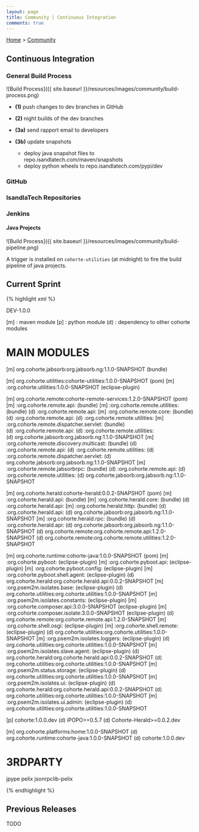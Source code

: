 ```yaml
---
layout: page
title: Community | Continuous Integration
comments: true
---
```


[Home](../) > [Community](./)

## Continuous Integration

### General Build Process

![Build Process]({{ site.baseurl }}/resources/images/community/build-process.png)

 * **(1)** push changes to dev branches in GitHub

 * **(2)** night builds of the dev branches

 * **(3a)** send rapport email to developers

 * **(3b)** update snapshots
    * deploy java snapshot files to repo.isandlatech.com/maven/snapshots
    * deploy python wheels to repo.isandlatech.com/pypi/dev

  

### GitHub

### IsandlaTech Repositories

### Jenkins

#### Java Projects

![Build Process]({{ site.baseurl }}/resources/images/community/build-pipeline.png)

A trigger is installed on `cohorte-utilities` (at midnight) to fire the build pipeline of java projects.

## Current Sprint

{% highlight xml %}

DEV-1.0.0

[m] : maven module
[p] : python module
(d) : dependency to other cohorte modules

MAIN MODULES
============

[m] org.cohorte.jabsorb:org.jabsorb.ng:1.1.0-SNAPSHOT (bundle)

[m] org.cohorte.utilities:cohorte-utilities:1.0.0-SNAPSHOT (pom)
   [m] :org.cohorte.utilities:1.0.0-SNAPSHOT (eclipse-plugin)

[m] org.cohorte.remote:cohorte-remote-services:1.2.0-SNAPSHOT (pom)
   [m] :org.cohorte.remote.api: (bundle)
   [m] :org.cohorte.remote.utilities: (bundle)
      (d) :org.cohorte.remote.api: 
   [m] :org.cohorte.remote.core: (bundle)
      (d) :org.cohorte.remote.api:
      (d) :org.cohorte.remote.utilities:
   [m] :org.cohorte.remote.dispatcher.servlet: (bundle)  
      (d) :org.cohorte.remote.api:
      (d) :org.cohorte.remote.utilities:  
      (d) org.cohorte.jabsorb:org.jabsorb.ng:1.1.0-SNAPSHOT
   [m] :org.cohorte.remote.discovery.multicast: (bundle)
      (d) :org.cohorte.remote.api:
      (d) :org.cohorte.remote.utilities:
      (d) :org.cohorte.remote.dispatcher.servlet:
      (d) org.cohorte.jabsorb:org.jabsorb.ng:1.1.0-SNAPSHOT
   [m] :org.cohorte.remote.jabsorbrpc: (bundle)
      (d) :org.cohorte.remote.api:
      (d) :org.cohorte.remote.utilities:
      (d) org.cohorte.jabsorb:org.jabsorb.ng:1.1.0-SNAPSHOT
   
[m] org.cohorte.herald:cohorte-herald:0.0.2-SNAPSHOT (pom)
   [m] :org.cohorte.herald.api: (bundle)
   [m] :org.cohorte.herald.core: (bundle)
      (d) :org.cohorte.herald.api:
   [m] :org.cohorte.herald.http: (bundle)
      (d) :org.cohorte.herald.api:
      (d) org.cohorte.jabsorb:org.jabsorb.ng:1.1.0-SNAPSHOT
   [m] :org.cohorte.herald.rpc: (bundle)
      (d) :org.cohorte.herald.api:
      (d) org.cohorte.jabsorb:org.jabsorb.ng:1.1.0-SNAPSHOT
      (d) org.cohorte.remote:org.cohorte.remote.api:1.2.0-SNAPSHOT
      (d) org.cohorte.remote:org.cohorte.remote.utilities:1.2.0-SNAPSHOT

[m] org.cohorte.runtime:cohorte-java:1.0.0-SNAPSHOT (pom)
   [m] :org.cohorte.pyboot: (eclipse-plugin)
   [m] :org.cohorte.pyboot.api: (eclipse-plugin)
   [m] :org.cohorte.pyboot.config: (eclipse-plugin)
   [m] :org.cohorte.pyboot.shell.agent: (eclipse-plugin)
      (d) org.cohorte.herald:org.cohorte.herald.api:0.0.2-SNAPSHOT
   [m] :org.psem2m.isolates.base: (eclipse-plugin)
      (d) org.cohorte.utilities:org.cohorte.utilities:1.0.0-SNAPSHOT
   [m] :org.psem2m.isolates.constants: (eclipse-plugin)
   [m] :org.cohorte.composer.api:3.0.0-SNAPSHOT (eclipse-plugin)
   [m] :org.cohorte.composer.isolate:3.0.0-SNAPSHOT (eclipse-plugin) 
      (d) org.cohorte.remote:org.cohorte.remote.api:1.2.0-SNAPSHOT
   [m] :org.cohorte.shell.osgi: (eclipse-plugin)
   [m] :org.cohorte.shell.remote: (eclipse-plugin)
      (d) org.cohorte.utilities:org.cohorte.utilities:1.0.0-SNAPSHOT
   [m] :org.psem2m.isolates.loggers: (eclipse-plugin)
      (d) org.cohorte.utilities:org.cohorte.utilities:1.0.0-SNAPSHOT
   [m] :org.psem2m.isolates.slave.agent: (eclipse-plugin)
      (d) org.cohorte.herald:org.cohorte.herald.api:0.0.2-SNAPSHOT
      (d) org.cohorte.utilities:org.cohorte.utilities:1.0.0-SNAPSHOT
   [m] :org.psem2m.status.storage: (eclipse-plugin)
      (d) org.cohorte.utilities:org.cohorte.utilities:1.0.0-SNAPSHOT
   [m] :org.psem2m.isolates.ui: (eclipse-plugin)
      (d) org.cohorte.herald:org.cohorte.herald.api:0.0.2-SNAPSHOT
      (d) org.cohorte.utilities:org.cohorte.utilities:1.0.0-SNAPSHOT
   [m] :org.psem2m.isolates.ui.admin: (eclipse-plugin)
      (d) org.cohorte.utilities:org.cohorte.utilities:1.0.0-SNAPSHOT

[p] cohorte:1.0.0.dev
   (d) iPOPO>=0.5.7
   (d) Cohorte-Herald>=0.0.2.dev

[m] org.cohorte.platforms:home:1.0.0-SNAPSHOT
   (d) org.cohorte.runtime:cohorte-java:1.0.0-SNAPSHOT
   (d) cohorte:1.0.0.dev

3RDPARTY
========

jpype
pelix
jsonrpclib-pelix

{% endhighlight %}

## Previous Releases

TODO